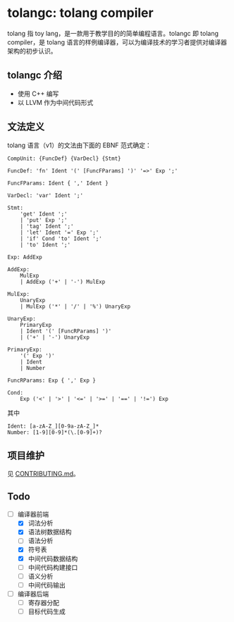 # tolangc: tolang compiler

tolang 指 toy lang，是一款用于教学目的的简单编程语言。tolangc 即 tolang compiler，是 tolang 语言的样例编译器，可以为编译技术的学习者提供对编译器架构的初步认识。

## tolangc 介绍

- 使用 C++ 编写
- 以 LLVM 作为中间代码形式

## 文法定义
tolang 语言（v1）的文法由下面的 EBNF 范式确定：

```text
CompUnit: {FuncDef} {VarDecl} {Stmt}

FuncDef: 'fn' Ident '(' [FuncFParams] ')' '=>' Exp ';'

FuncFParams: Ident { ',' Ident }

VarDecl: 'var' Ident ';'

Stmt:
    'get' Ident ';'
    | 'put' Exp ';'
    | 'tag' Ident ';'
    | 'let' Ident '=' Exp ';'
    | 'if' Cond 'to' Ident ';'
    | 'to' Ident ';'

Exp: AddExp

AddExp:
    MulExp
    | AddExp ('+' | '-') MulExp

MulExp:
    UnaryExp
    | MulExp ('*' | '/' | '%') UnaryExp

UnaryExp:
    PrimaryExp
    | Ident '(' [FuncRParams] ')'
    | ('+' | '-') UnaryExp

PrimaryExp:
    '(' Exp ')'
    | Ident
    | Number

FuncRParams: Exp { ',' Exp }

Cond:
    Exp ('<' | '>' | '<=' | '>=' | '==' | '!=') Exp
```

其中

```text
Ident: [a-zA-Z_][0-9a-zA-Z_]*
Number: [1-9][0-9]*(\.[0-9]+)?
```

## 项目维护

见 [CONTRIBUTING.md](CONTRIBUTING.md)。

## Todo
- [ ] 编译器前端
  - [x] 词法分析
  - [x] 语法树数据结构
  - [ ] 语法分析
  - [x] 符号表
  - [x] 中间代码数据结构
  - [ ] 中间代码构建接口
  - [ ] 语义分析
  - [ ] 中间代码输出

- [ ] 编译器后端
    - [ ] 寄存器分配
    - [ ] 目标代码生成
